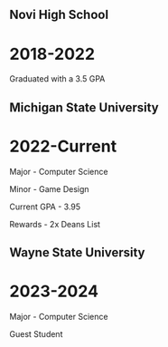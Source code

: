 ## Novi High School
# 2018-2022
Graduated with a 3.5 GPA

## Michigan State University
# 2022-Current
Major - Computer Science

Minor - Game Design

Current GPA - 3.95

Rewards - 2x Deans List

## Wayne State University 
# 2023-2024
Major - Computer Science

Guest Student
